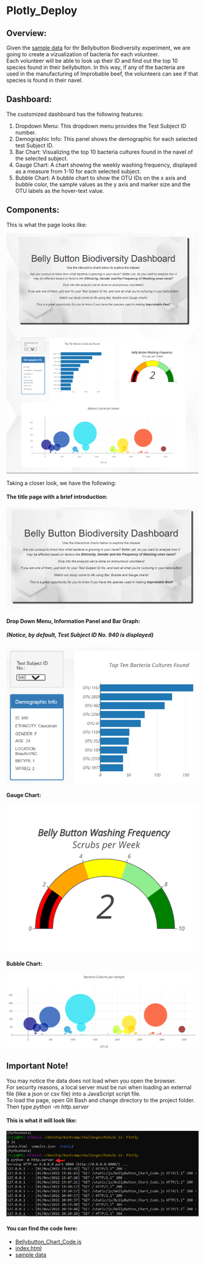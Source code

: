 # Plotly_Deploy

## Overview:

Given the [sample data](https://github.com/SoumyaAbraham/Plotly_Deploy/blob/main/samples.json) for thr Bellybutton Biodiversity experiment, we are going to create a vizualization of bacteria for each volunteer.  
Each volunteer will be able to look up their ID and find out the top 10 species found in their bellybutton. In this way, if any of the bacteria are used in the manufacturing of Improbable beef, the volunteers can see if that species is found in their navel.

## Dashboard:  

The customized dashboard has the following features:  
  1. Dropdown Menu: This dropdown menu provides the Test Subject ID number.
  2. Demographic Info: This panel shows the demographic for each selected test Subject ID.
  3. Bar Chart: Visualizing the top 10 bacteria cultures found in the navel of the selected subject.
  4. Gauge Chart: A chart showing the weekly washing frequency, displayed as a measure from 1-10 for each selected subject.
  5. Bubble Chart: A bubble chart to show the OTU IDs on the x axis and bubble color, the sample values as the y axis and marker size and the OTU labels as the hover-text value.
  
 ## Components:
  
  This is what the page looks like:
  
  ![full_page](https://github.com/SoumyaAbraham/Plotly_Deploy/blob/main/Screenshots/full_page_customized.png)
  
  Taking a closer look, we have the following:
  #### The title page with a brief introduction:
  
  ![jumbotron](https://github.com/SoumyaAbraham/Plotly_Deploy/blob/main/Screenshots/titleWintro.png)
  
  #### Drop Down Menu, Information Panel and Bar Graph: 
  ##### (Notice, by default, Test Subject ID No. 940 is displayed)
  
  ![bar_graph](https://github.com/SoumyaAbraham/Plotly_Deploy/blob/main/Screenshots/bar_graph_new.png)
  
  #### Gauge Chart:  
  
  ![gauge_chart](https://github.com/SoumyaAbraham/Plotly_Deploy/blob/main/Screenshots/gauge_chart_new.png)
  
  #### Bubble Chart:
  
  ![bubble_graph](https://github.com/SoumyaAbraham/Plotly_Deploy/blob/main/Screenshots/bubble_chart_new.png)
  
  
 ## Important Note! 

You may notice the data does not load when you open the browser.  
For security reasons, a local server must be run when loading an external file (like a json or csv file) into a JavaScript script file.  
To load the page, open Git Bash and change directory to the project folder. Then type *python -m http.server*

#### This is what it will look like:  

![terminal](https://github.com/SoumyaAbraham/Plotly_Deploy/blob/main/Screenshots/terminal.png)
  
 #### You can find the code here:  
  - [Bellybutton_Chart_Code.js](https://github.com/SoumyaAbraham/Plotly_Deploy/blob/main/static/js/BellyButton_Chart_Code.js)  
  - [index.html](https://github.com/SoumyaAbraham/Plotly_Deploy/blob/main/index.html)  
  - [sample data](https://github.com/SoumyaAbraham/Plotly_Deploy/blob/main/samples.json)  
  
